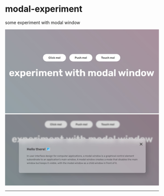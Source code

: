 # modal-experiment
some experiment with modal window

![alt text](https://github.com/thisislebedev/modal-experiment/blob/main/img-1.jpg) ![alt-text](https://github.com/thisislebedev/modal-experiment/blob/main/img-2.jpg)
***

